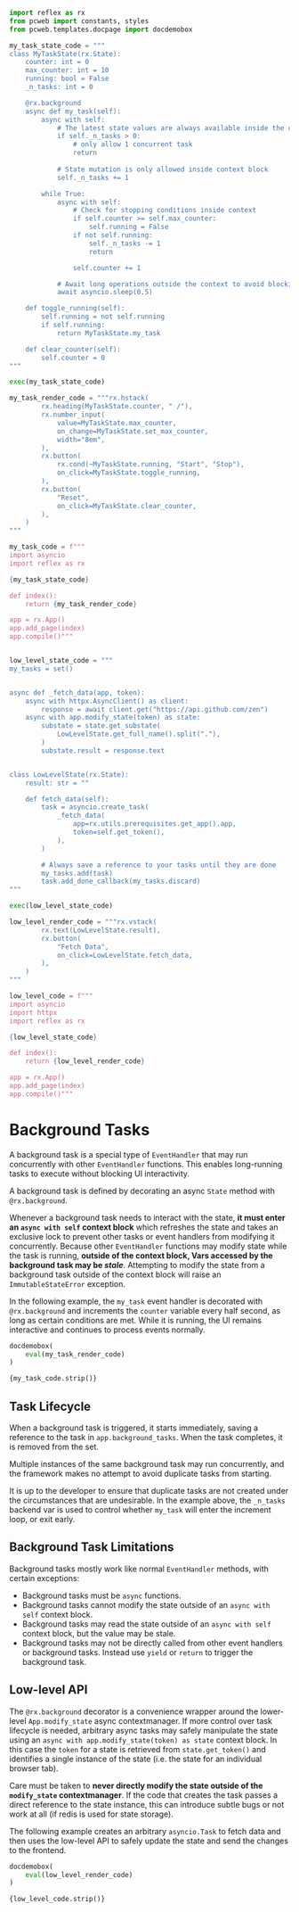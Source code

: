 ```python exec
import reflex as rx
from pcweb import constants, styles
from pcweb.templates.docpage import docdemobox

my_task_state_code = """
class MyTaskState(rx.State):
    counter: int = 0
    max_counter: int = 10
    running: bool = False
    _n_tasks: int = 0

    @rx.background
    async def my_task(self):
        async with self:
            # The latest state values are always available inside the context
            if self._n_tasks > 0:
                # only allow 1 concurrent task
                return
            
            # State mutation is only allowed inside context block
            self._n_tasks += 1

        while True:
            async with self:
                # Check for stopping conditions inside context
                if self.counter >= self.max_counter:
                    self.running = False
                if not self.running:
                    self._n_tasks -= 1
                    return

                self.counter += 1

            # Await long operations outside the context to avoid blocking UI
            await asyncio.sleep(0.5)

    def toggle_running(self):
        self.running = not self.running
        if self.running:
            return MyTaskState.my_task

    def clear_counter(self):
        self.counter = 0
"""

exec(my_task_state_code)

my_task_render_code = """rx.hstack(
        rx.heading(MyTaskState.counter, " /"),
        rx.number_input(
            value=MyTaskState.max_counter,
            on_change=MyTaskState.set_max_counter,
            width="8em",
        ),
        rx.button(
            rx.cond(~MyTaskState.running, "Start", "Stop"),
            on_click=MyTaskState.toggle_running,
        ),
        rx.button(
            "Reset",
            on_click=MyTaskState.clear_counter,
        ),
    )
"""

my_task_code = f"""
import asyncio
import reflex as rx

{my_task_state_code}

def index():
    return {my_task_render_code}

app = rx.App()
app.add_page(index)
app.compile()"""


low_level_state_code = """
my_tasks = set()


async def _fetch_data(app, token):
    async with httpx.AsyncClient() as client:
        response = await client.get("https://api.github.com/zen")
    async with app.modify_state(token) as state:
        substate = state.get_substate(
            LowLevelState.get_full_name().split("."),
        )
        substate.result = response.text


class LowLevelState(rx.State):
    result: str = ""

    def fetch_data(self):
        task = asyncio.create_task(
            _fetch_data(
                app=rx.utils.prerequisites.get_app().app,
                token=self.get_token(),
            ),
        )

        # Always save a reference to your tasks until they are done
        my_tasks.add(task)
        task.add_done_callback(my_tasks.discard)
"""

exec(low_level_state_code)

low_level_render_code = """rx.vstack(
        rx.text(LowLevelState.result),
        rx.button(
            "Fetch Data",
            on_click=LowLevelState.fetch_data,
        ),
    )
"""

low_level_code = f"""
import asyncio
import httpx
import reflex as rx

{low_level_state_code}

def index():
    return {low_level_render_code}

app = rx.App()
app.add_page(index)
app.compile()"""
```

# Background Tasks

A background task is a special type of `EventHandler` that may run
concurrently with other `EventHandler` functions. This enables long-running
tasks to execute without blocking UI interactivity.

A background task is defined by decorating an async `State` method with
`@rx.background`.

Whenever a background task needs to interact with the state, **it must enter an
`async with self` context block** which refreshes the state and takes an
exclusive lock to prevent other tasks or event handlers from modifying it
concurrently.  Because other `EventHandler` functions may modify state while the
task is running, **outside of the context block, Vars accessed by the background
task may be _stale_**. Attempting to modify the state from a background task
outside of the context block will raise an `ImmutableStateError` exception.

In the following example, the `my_task` event handler is decorated with
`@rx.background` and increments the `counter` variable every half second, as
long as certain conditions are met. While it is running, the UI remains
interactive and continues to process events normally.

```python eval
docdemobox(
    eval(my_task_render_code)
)
```

```python
{my_task_code.strip()}
```

## Task Lifecycle

When a background task is triggered, it starts immediately, saving a reference to
the task in `app.background_tasks`. When the task completes, it is removed from
the set.

Multiple instances of the same background task may run concurrently, and the
framework makes no attempt to avoid duplicate tasks from starting.

It is up to the developer to ensure that duplicate tasks are not created under
the circumstances that are undesirable. In the example above, the `_n_tasks`
backend var is used to control whether `my_task` will enter the increment loop,
or exit early.

## Background Task Limitations

Background tasks mostly work like normal `EventHandler` methods, with certain exceptions:

* Background tasks must be `async` functions.
* Background tasks cannot modify the state outside of an `async with self` context block.
* Background tasks may read the state outside of an `async with self` context block, but the value may be stale.
* Background tasks may not be directly called from other event handlers or background tasks. Instead use `yield` or `return` to trigger the background task.

## Low-level API

The `@rx.background` decorator is a convenience wrapper around the lower-level
`App.modify_state` async contextmanager. If more control over task lifecycle is
needed, arbitrary async tasks may safely manipulate the state using an
`async with app.modify_state(token) as state` context block. In this case the
`token` for a state is retrieved from `state.get_token()` and identifies a
single instance of the state (i.e. the state for an individual browser tab).

Care must be taken to **never directly modify the state outside of the
`modify_state` contextmanager**. If the code that creates the task passes a
direct reference to the state instance, this can introduce subtle bugs or not
work at all (if redis is used for state storage).

The following example creates an arbitrary `asyncio.Task` to fetch data and then
uses the low-level API to safely update the state and send the changes to the
frontend.

```python eval
docdemobox(
    eval(low_level_render_code)
)
```

```python
{low_level_code.strip()}
```